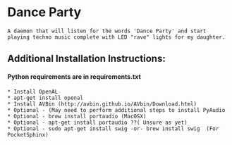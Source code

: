 # Dance Party
    A daemon that will listen for the words 'Dance Party' and start playing techno music complete with LED "rave" lights for my daughter.
    

## Additional Installation Instructions:

#### Python requirements are in requirements.txt

    * Install OpenAL
    * apt-get install openal
    * Install AVBin (http://avbin.github.io/AVbin/Download.html)
    * Optional - (May need to perform additional steps to install PyAudio
    * Optional - brew install portaudio (MacOSX)
    * Optional - apt-get install portaudio ??( Unsure as yet)
    * Optional - sudo apt-get install swig -or- brew install swig  (For PocketSphinx)

